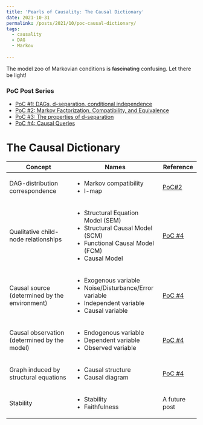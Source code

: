 ```yaml
---
title: 'Pearls of Causality: The Causal Dictionary'
date: 2021-10-31
permalink: /posts/2021/10/poc-causal-dictionary/
tags:
  - causality
  - DAG
  - Markov
 
---
```


The model zoo of Markovian conditions is ~~fascinating~~ confusing. Let there be light!

### PoC Post Series
- [PoC #1: DAGs, d-separation, conditional independence](/posts/2021/10/poc1-dags-d-sep/)
- [PoC #2: Markov Factorization, Compatibility, and Equivalence](/posts/2021/10/poc2-markov/)
- [PoC #3: The properties of d-separation](/posts/2021/10/poc3-d-sep-prop/)
- [PoC #4: Causal Queries](/posts/2021/11/poc4-causal-queries/)


# The Causal Dictionary

|  Concept | Names  |  Reference| 
|---|---|---|
| DAG-distribution correspondence  |  <ul><li>Markov compatibility</li><li>I-map</li></ul> |   [PoC#2](/posts/2021/10/poc2-markov/) |   
| Qualitative child-node relationships  |  <ul><li>Structural Equation Model (SEM)</li><li>Structural Causal Model (SCM)</li><li>Functional Causal Model (FCM)</li><li>Causal  Model</li></ul> |   [PoC #4](/posts/2021/11/poc4-causal-queries/) |  
| Causal source (determined by the environment)  |  <ul><li>Exogenous variable</li><li>Noise/Disturbance/Error variable</li><li>Independent variable</li><li>Causal variable</li></ul> |   [PoC #4](/posts/2021/11/poc4-causal-queries/) |   
| Causal observation (determined by the model)  |  <ul><li>Endogenous variable</li><li>Dependent variable</li><li>Observed variable</li></ul> |   [PoC #4](/posts/2021/11/poc4-causal-queries/) |   
| Graph induced by structural equations  |  <ul><li>Causal structure</li><li>Causal diagram</li></ul> |   [PoC #4](/posts/2021/11/poc4-causal-queries/) |   
| Stability  |  <ul><li>Stability</li><li>Faithfulness</li></ul> |   A future post |

